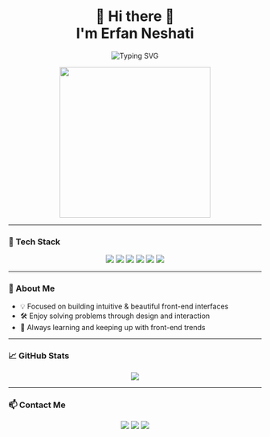<h1 align="center">👋 Hi there 👋 <br> I'm Erfan Neshati</h1>

<p align="center">
  <img src="https://readme-typing-svg.demolab.com?font=Fira+Code&duration=2000&pause=1000&color=4ED7F1&center=true&vCenter=true&width=435&lines=Front-end+Developer;Vue+%26+React+Enthusiast;Tailwind+CSS+Designer;I+turn+designs+into+beautiful+websites" alt="Typing SVG" />
</p>
<p align="center">
  <img src="https://media.giphy.com/media/qgQUggAC3Pfv687qPC/giphy.gif" width="300" />
</p>

---

### 💼 Tech Stack

<p align="center">
  <a href="#" ><img src="https://img.shields.io/badge/-HTML-E34F26?logo=html5&logoColor=white&style=for-the-badge" /></a>
  <a href="#" ><img src="https://img.shields.io/badge/-Tailwind-38B2AC?logo=tailwind-css&logoColor=white&style=for-the-badge" /></a>
  <a href="#" ><img src="https://img.shields.io/badge/-JavaScript-F7DF1E?logo=javascript&logoColor=black&style=for-the-badge" /></a>
  <a href="#" ><img src="https://img.shields.io/badge/-Vue-42b883?logo=vue.js&logoColor=white&style=for-the-badge" /></a>
  <a href="#" ><img src="https://img.shields.io/badge/-React-61DAFB?logo=react&logoColor=black&style=for-the-badge" /></a>
  <a href="#" ><img src="https://img.shields.io/badge/-Git-F05032?logo=git&logoColor=white&style=for-the-badge" /></a>

---

### 🚀 About Me

- 💡 Focused on building intuitive & beautiful front-end interfaces
- 🛠 Enjoy solving problems through design and interaction
- 🧠 Always learning and keeping up with front-end trends

---

### 📈 GitHub Stats

<p align="center">
  <img src="https://github-readme-streak-stats.herokuapp.com?user=erfan-ne&theme=radical" />
</p>

---

### 📫 Contact Me

<p align="center">
  <a href="mailto:erfan.neshati@gmail.com"><img src="https://img.shields.io/badge/-Email-D14836?style=flat&logo=gmail&logoColor=white"/></a>
  <a href="https://t.me/mr_erfan_ne"><img src="https://img.shields.io/badge/-Telegram-24A1DE?style=flat&logo=telegram&logoColor=white"/></a>
  <a href="#"><img src="https://img.shields.io/badge/-Whatsapp-128c7e?style=flat&logo=whatsapp&logoColor=white"/></a>
</p>
